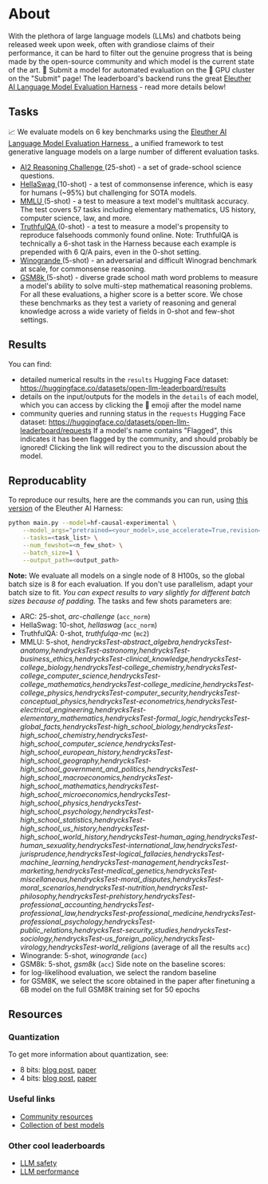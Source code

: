 # About

With the plethora of large language models (LLMs) and chatbots being released week upon week, often with grandiose claims of their performance, it can be hard to filter out the genuine progress that is being made by the open-source community and which model is the current state of the art.
🤗 Submit a model for automated evaluation on the 🤗 GPU cluster on the "Submit" page!
The leaderboard's backend runs the great [Eleuther AI Language Model Evaluation Harness](https://github.com/EleutherAI/lm-evaluation-harness) - read more details below!

## Tasks

📈 We evaluate models on 6 key benchmarks using the <a href="https://github.com/EleutherAI/lm-evaluation-harness" target="_blank">  Eleuther AI Language Model Evaluation Harness </a>, a unified framework to test generative language models on a large number of different evaluation tasks.
- <a href="https://arxiv.org/abs/1803.05457" target="_blank">  AI2 Reasoning Challenge </a> (25-shot) - a set of grade-school science questions.
- <a href="https://arxiv.org/abs/1905.07830" target="_blank">  HellaSwag </a> (10-shot) - a test of commonsense inference, which is easy for humans (~95%) but challenging for SOTA models.
- <a href="https://arxiv.org/abs/2009.03300" target="_blank">  MMLU </a>  (5-shot) - a test to measure a text model's multitask accuracy. The test covers 57 tasks including elementary mathematics, US history, computer science, law, and more.
- <a href="https://arxiv.org/abs/2109.07958" target="_blank">  TruthfulQA </a> (0-shot) - a test to measure a model's propensity to reproduce falsehoods commonly found online. Note: TruthfulQA is technically a 6-shot task in the Harness because each example is prepended with 6 Q/A pairs, even in the 0-shot setting.
- <a href="https://arxiv.org/abs/1907.10641" target="_blank">  Winogrande </a> (5-shot) - an adversarial and difficult Winograd benchmark at scale, for commonsense reasoning.
- <a href="https://arxiv.org/abs/2110.14168" target="_blank">  GSM8k </a> (5-shot) - diverse grade school math word problems to measure a model's ability to solve multi-step mathematical reasoning problems.
For all these evaluations, a higher score is a better score.
We chose these benchmarks as they test a variety of reasoning and general knowledge across a wide variety of fields in 0-shot and few-shot settings.

## Results

You can find:
- detailed numerical results in the `results` Hugging Face dataset: https://huggingface.co/datasets/open-llm-leaderboard/results
- details on the input/outputs for the models in the `details` of each model, which you can access by clicking the 📄 emoji after the model name
- community queries and running status in the `requests` Hugging Face dataset: https://huggingface.co/datasets/open-llm-leaderboard/requests
If a model's name contains "Flagged", this indicates it has been flagged by the community, and should probably be ignored! Clicking the link will redirect you to the discussion about the model.

## Reproducablity
To reproduce our results, here are the commands you can run, using [this version](https://github.com/EleutherAI/lm-evaluation-harness/tree/b281b0921b636bc36ad05c0b0b0763bd6dd43463) of the Eleuther AI Harness:

```bash
python main.py --model=hf-causal-experimental \
    --model_args="pretrained=<your_model>,use_accelerate=True,revision=<your_model_revision>" \
    --tasks=<task_list> \
    --num_fewshot=<n_few_shot> \
    --batch_size=1 \
    --output_path=<output_path>
```

**Note:** We evaluate all models on a single node of 8 H100s, so the global batch size is 8 for each evaluation. If you don't use parallelism, adapt your batch size to fit.
*You can expect results to vary slightly for different batch sizes because of padding.*
The tasks and few shots parameters are:
- ARC: 25-shot, *arc-challenge* (`acc_norm`)
- HellaSwag: 10-shot, *hellaswag* (`acc_norm`)
- TruthfulQA: 0-shot, *truthfulqa-mc* (`mc2`)
- MMLU: 5-shot, *hendrycksTest-abstract_algebra,hendrycksTest-anatomy,hendrycksTest-astronomy,hendrycksTest-business_ethics,hendrycksTest-clinical_knowledge,hendrycksTest-college_biology,hendrycksTest-college_chemistry,hendrycksTest-college_computer_science,hendrycksTest-college_mathematics,hendrycksTest-college_medicine,hendrycksTest-college_physics,hendrycksTest-computer_security,hendrycksTest-conceptual_physics,hendrycksTest-econometrics,hendrycksTest-electrical_engineering,hendrycksTest-elementary_mathematics,hendrycksTest-formal_logic,hendrycksTest-global_facts,hendrycksTest-high_school_biology,hendrycksTest-high_school_chemistry,hendrycksTest-high_school_computer_science,hendrycksTest-high_school_european_history,hendrycksTest-high_school_geography,hendrycksTest-high_school_government_and_politics,hendrycksTest-high_school_macroeconomics,hendrycksTest-high_school_mathematics,hendrycksTest-high_school_microeconomics,hendrycksTest-high_school_physics,hendrycksTest-high_school_psychology,hendrycksTest-high_school_statistics,hendrycksTest-high_school_us_history,hendrycksTest-high_school_world_history,hendrycksTest-human_aging,hendrycksTest-human_sexuality,hendrycksTest-international_law,hendrycksTest-jurisprudence,hendrycksTest-logical_fallacies,hendrycksTest-machine_learning,hendrycksTest-management,hendrycksTest-marketing,hendrycksTest-medical_genetics,hendrycksTest-miscellaneous,hendrycksTest-moral_disputes,hendrycksTest-moral_scenarios,hendrycksTest-nutrition,hendrycksTest-philosophy,hendrycksTest-prehistory,hendrycksTest-professional_accounting,hendrycksTest-professional_law,hendrycksTest-professional_medicine,hendrycksTest-professional_psychology,hendrycksTest-public_relations,hendrycksTest-security_studies,hendrycksTest-sociology,hendrycksTest-us_foreign_policy,hendrycksTest-virology,hendrycksTest-world_religions* (average of all the results `acc`)
- Winogrande: 5-shot, *winogrande* (`acc`)
- GSM8k: 5-shot, *gsm8k* (`acc`)
Side note on the baseline scores: 
- for log-likelihood evaluation, we select the random baseline
- for GSM8K, we select the score obtained in the paper after finetuning a 6B model on the full GSM8K training set for 50 epochs

## Resources

### Quantization
To get more information about quantization, see:
- 8 bits: [blog post](https://huggingface.co/blog/hf-bitsandbytes-integration), [paper](https://arxiv.org/abs/2208.07339)
- 4 bits: [blog post](https://huggingface.co/blog/4bit-transformers-bitsandbytes), [paper](https://arxiv.org/abs/2305.14314)

### Useful links
- [Community resources](https://huggingface.co/spaces/open-llm-leaderboard/open_llm_leaderboard/discussions/174)
- [Collection of best models](https://huggingface.co/collections/open-llm-leaderboard/llm-leaderboard-best-models-652d6c7965a4619fb5c27a03)

### Other cool leaderboards
- [LLM safety](https://huggingface.co/spaces/AI-Secure/llm-trustworthy-leaderboard)
- [LLM performance](https://huggingface.co/spaces/optimum/llm-perf-leaderboard)
